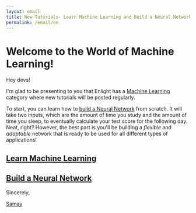 ```yaml
---
layout: email
title: New Tutorials- Learn Machine Learning and Build a Neural Network!
permalink: /email/nn
---
```


# Welcome to the World of Machine Learning!

Hey devs!

I'm glad to be presenting to you that Enlight has a [Machine Learning](https://enlight.ml/ml) category where new tutorials will be posted regularly.

To start, you can learn how to [build a Neural Network](https://enlight.ml/build-a-neural-network) from scratch. It will take two inputs, which are the amount of time you study and the amount of time you sleep, to eventually calculate your test score for the following day. Neat, right? However, the best part is you'll be building a *flexible* and *adaptable* network that is ready to be used for all different types of applications!







  <div class="mw9 center ph3-ns">
  <div class="cf ph2-ns">
    <div class="fl w-100 w-50-ns pa2">
    <a href="https://enlight.ml/ml">
	<article class="mw7 ph3 ph5-ns tc br2 pv5 bg-blue mb5">
  	  <h1 class="fw6 f3 f2-ns lh-title mt0 mb3 white">
  	  Learn Machine Learning
  	  </h1>
  	</article>
  	</a>
    </div>
    <div class="fl w-100 w-50-ns pa2">
    <a href="https://enlight.ml/build-a-neural-network">
	<article class="mw7 ph3 ph5-ns tc br2 pv5 bg-red mb5">
  	  <h1 class="fw6 f3 f2-ns lh-title mt0 mb3 white">
  	  Build a Neural Network
  	  </h1>
  	</article> 
  	</a>   
  	</div>
  </div>
</div>


Sincerely,

[Samay](https://shamdasani.org)

